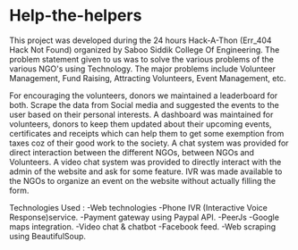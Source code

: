 # Help-the-helpers
This project was developed during the 24 hours Hack-A-Thon (Err_404 Hack Not Found) organized by Saboo Siddik College Of Engineering. The problem statement given to us was to solve the various problems of the various NGO's using Technology. The major problems include Volunteer Management, Fund Raising, Attracting Volunteers, Event Management, etc.

For encouraging the volunteers, donors we maintained a leaderboard for both. Scrape the data from Social media and suggested the events to the user based on their personal interests. A dashboard was maintained for volunteers, donors to keep them updated about their upcoming events, certificates and receipts which can help them to get some exemption from taxes coz of their good work to the society. A chat system was provided for direct interaction between the different NGOs, between NGOs and Volunteers. A video chat system was provided to directly interact with the admin of the website and ask for some feature. IVR was made available to the NGOs to organize an event on the website without actually filling the form.

Technologies Used : -Web technologies -Phone IVR (Interactive Voice Response)service. -Payment gateway using Paypal API. -PeerJs -Google maps integration. -Video chat & chatbot -Facebook feed. -Web scraping using BeautifulSoup.
